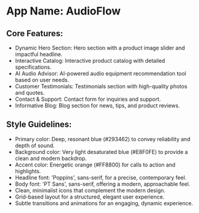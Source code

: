 # **App Name**: AudioFlow

## Core Features:

- Dynamic Hero Section: Hero section with a product image slider and impactful headline.
- Interactive Catalog: Interactive product catalog with detailed specifications.
- AI Audio Advisor: AI-powered audio equipment recommendation tool based on user needs.
- Customer Testimonials: Testimonials section with high-quality photos and quotes.
- Contact & Support: Contact form for inquiries and support.
- Informative Blog: Blog section for news, tips, and product reviews.

## Style Guidelines:

- Primary color: Deep, resonant blue (#293462) to convey reliability and depth of sound.
- Background color: Very light desaturated blue (#E8F0FE) to provide a clean and modern backdrop.
- Accent color: Energetic orange (#FF8800) for calls to action and highlights.
- Headline font: 'Poppins', sans-serif, for a precise, contemporary feel.
- Body font: 'PT Sans', sans-serif, offering a modern, approachable feel.
- Clean, minimalist icons that complement the modern design.
- Grid-based layout for a structured, elegant user experience.
- Subtle transitions and animations for an engaging, dynamic experience.
